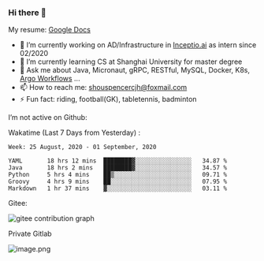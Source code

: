 ### Hi there 👋

My resume: [Google Docs](https://docs.google.com/document/d/1o7iQKDF-_HZUHg6cGiCSl6txrcuQ2tbQttHFFAUeRhc/edit?usp=sharing)

- 🔭 I’m currently working on AD/Infrastructure in [Inceptio.ai](https://www.inceptio.ai/) as intern since 02/2020
- 🌱 I’m currently learning CS at Shanghai University for master degree
- 💬 Ask me about Java, Micronaut, gRPC, RESTful, MySQL, Docker, K8s, [Argo Workflows](https://argoproj.github.io/argo/) ...
- 📫 How to reach me: shouspencercjh@foxmail.com
- ⚡ Fun fact: riding, football(GK), tabletennis, badminton

I’m not active on Github:

Wakatime (Last 7 Days from Yesterday) :

<!--START_SECTION:waka-->
```text
Week: 25 August, 2020 - 01 September, 2020

YAML       18 hrs 12 mins  ████████▓░░░░░░░░░░░░░░░░   34.87 % 
Java       18 hrs 2 mins   ████████▓░░░░░░░░░░░░░░░░   34.57 % 
Python     5 hrs 4 mins    ██▒░░░░░░░░░░░░░░░░░░░░░░   09.71 % 
Groovy     4 hrs 9 mins    ██░░░░░░░░░░░░░░░░░░░░░░░   07.95 % 
Markdown   1 hr 37 mins    ▓░░░░░░░░░░░░░░░░░░░░░░░░   03.11 % 
```
<!--END_SECTION:waka-->

Gitee:

![gitee contribution graph](https://i.loli.net/2020/08/04/gGf4lVtUxZ1nsae.png)

Private Gitlab

![image.png](https://i.loli.net/2020/08/28/iX5uhVyczxaG2Bn.png)

